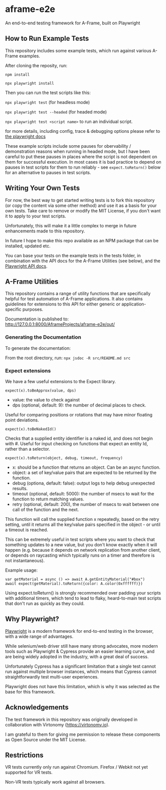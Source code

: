 # aframe-e2e
An end-to-end testing framework for A-Frame, built on Playwright



## How to Run Example Tests

This repository includes some example tests, which run against various A-Frame examples.

After cloning the reposity, run:

`npm install`

`npx playwright install`



Then you can run the test scripts like this:

`npx playwright test` (for headless mode)

`npx playwright test --headed` (for headed mode)

`npx playwright test <script name>` to run an individual script.

for more details, including config, trace & debugging options please refer to [the playwright docs](https://playwright.dev/docs/intro)

These example scripts include some pauses for obervability / demonstration reasons when running in headed mode, but I have been careful to put these pauses in places where the script is not dependent on them for successful execution.  In most cases it is bad practice to depend on pauses in test scripts for them to run reliably - see `expect.toReturn()` below for an alternative to pauses in test scripts.



## Writing Your Own Tests

For now, the best way to get started writing tests is to fork this repository (or copy the content via some other method) and use it as a basis for your own tests.  Take care to remove or modify the MIT License, if you don't want it to apply to your test scripts.

Unfortunately, this will make it a little complex to merge in future enhancements made to this repository.

In future I hope to make this repo available as an NPM package that can be installed, updated etc.

You can base your tests on the example tests in the tests folder, in combination with the API docs for the A-Frame Utilities (see below), and the [Playwright API docs](https://playwright.dev/docs/api/class-playwright).



## A-Frame Utilities

This repository contains a range of utility functions that are specifically helpful for test automation of A-Frame applications.  It also contains guidelines for extensions to this API for either generic or application-specific purposes.

Documentation is published to: http://127.0.0.1:8000/AframeProjects/aframe-e2e/out/

 

### Generating the Documentation

To generate the documentation:

From the root directory, run: `npx jsdoc -R src/README.md src`



### Expect extensions

We have a few useful extensions to the Expect library.

`expect(x).toBeApprox(value, dps)`

- value: the value to check against
- dps (optional, default: 9): the number of decimal places to check.

Useful for comparing positions or rotations that may have minor floating point deviations.



`expect(x).toBeNakedId()`

Checks that a supplied entity identifier is a naked id, and does not begin with #.  Useful for input checking on functions that expect an entity Id, rather than a selector.



`expect(x).toReturn(object, debug, timeout, frequency)`

- x: should be a function that returns an object.  Can be an async function.
- object: a set of key/value pairs that are expected to be returned by the function.
- debug (optiona, default: false): output logs to help debug unexpected results.
- timeout (optional, default: 5000): the number of msecs to wait for the function to return matching values.
- retry (optional, default: 200), the number of msecs to wait between one call of the function and the next.

This function will call the supplied function x repeatedly, based on the retry setting, until it returns all the key/value pairs specified in the object - or until a timeout is reached.

This can be extremely useful in test scripts where you want to check that something updates to a new value, but you don't know exactly when it will happen (e.g. because it depends on network replication from another client, or depends on raycasting which typically runs on a timer and therefore is not instantaneous).

Example usage:

```
var getMaterial = async () => await A.getEntityMaterial("#box")
await expect(getMaterial).toReturn({color: A.color(0xffffff)})
```

Using expect.toReturn() is strongly recommended over padding your scripts with additional timers, which tend to lead to flaky, heard-to-main test scripts that don't run as quickly as they could.



## Why Playwright?

[Playwright](https://playwright.dev/) is a modern framework for end-to-end testing in the browser, with a wide range of advantages.

While selenium/web driver still have many strong advocates, more modern tools such as Playwright & Cypress provide an easier learning curve, and are being widely adopted in the industry, with a great deal of success.

Unfortunately Cypress has a significant limitation that a single test cannot run against multiple browser instances, which means that Cypress cannot straightforwardly test multi-user experiences.

Playwright does not have this limitation, which is why it was selected as the base for this framework.



## Acknowledgements

The test framework in this repository was originally developed in collaboration with Virtonomy (https://virtonomy.io).

I am grateful to them for giving me permission to release these components as Open Source under the MIT License.



## Restrictions

VR tests currently only run against Chromium.  Firefox / Webkit not yet supported for VR tests.

Non-VR tests typically work against all browsers.
